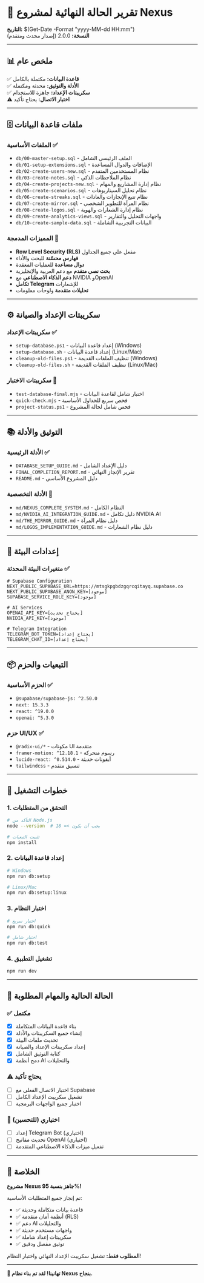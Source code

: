 # 🎯 تقرير الحالة النهائية لمشروع Nexus
**التاريخ:** $(Get-Date -Format "yyyy-MM-dd HH:mm")  
**النسخة:** 2.0.0 (إصدار محدث ومتقدم)

---

## 📊 ملخص عام

✅ **قاعدة البيانات:** مكتملة بالكامل  
✅ **الأدلة والتوثيق:** محدثة ومكتملة  
✅ **سكريبتات الإعداد:** جاهزة للاستخدام  
⚠️ **اختبار الاتصال:** يحتاج تأكيد

---

## 🗄️ ملفات قاعدة البيانات

### الملفات الأساسية ✅
- `db/00-master-setup.sql` - الملف الرئيسي الشامل
- `db/01-setup-extensions.sql` - الإضافات والدوال المساعدة
- `db/02-create-users-new.sql` - نظام المستخدمين المتقدم
- `db/03-create-notes.sql` - نظام الملاحظات الذكي
- `db/04-create-projects-new.sql` - نظام إدارة المشاريع والمهام
- `db/05-create-scenarios.sql` - نظام تحليل السيناريوهات
- `db/06-create-streaks.sql` - نظام تتبع الإنجازات والعادات
- `db/07-create-mirror.sql` - نظام المرآة للتطوير الشخصي
- `db/08-create-logos.sql` - نظام إدارة الشعارات والهوية
- `db/09-create-analytics-views.sql` - واجهات التحليل والتقارير
- `db/10-create-sample-data.sql` - البيانات التجريبية الشاملة

### المميزات المدمجة 🎯
- **Row Level Security (RLS)** مفعل على جميع الجداول
- **فهارس محسّنة** للبحث والأداء
- **دوال مساعدة** للعمليات المعقدة
- **بحث نصي متقدم** مع دعم العربية والإنجليزية
- **دعم الذكاء الاصطناعي** مع NVIDIA وOpenAI
- **تكامل Telegram** للإشعارات
- **تحليلات متقدمة** ولوحات معلومات

---

## ⚙️ سكريبتات الإعداد والصيانة

### سكريبتات الإعداد ✅
- `setup-database.ps1` - إعداد قاعدة البيانات (Windows)
- `setup-database.sh` - إعداد قاعدة البيانات (Linux/Mac)
- `cleanup-old-files.ps1` - تنظيف الملفات القديمة (Windows)
- `cleanup-old-files.sh` - تنظيف الملفات القديمة (Linux/Mac)

### سكريبتات الاختبار 🧪
- `test-database-final.mjs` - اختبار شامل لقاعدة البيانات
- `quick-check.mjs` - فحص سريع للجداول الأساسية
- `project-status.ps1` - فحص شامل لحالة المشروع

---

## 📚 التوثيق والأدلة

### الأدلة الرئيسية ✅
- `DATABASE_SETUP_GUIDE.md` - دليل الإعداد الشامل
- `FINAL_COMPLETION_REPORT.md` - تقرير الإنجاز النهائي
- `README.md` - دليل المشروع الأساسي

### الأدلة التخصصية 📖
- `md/NEXUS_COMPLETE_SYSTEM.md` - النظام الكامل
- `md/NVIDIA_AI_INTEGRATION_GUIDE.md` - دليل تكامل NVIDIA AI
- `md/THE_MIRROR_GUIDE.md` - دليل نظام المرآة
- `md/LOGOS_IMPLEMENTATION_GUIDE.md` - دليل نظام الشعارات

---

## 🔧 إعدادات البيئة

### متغيرات البيئة المحدثة ✅
```env
# Supabase Configuration
NEXT_PUBLIC_SUPABASE_URL=https://mtsgkpgbdzgqrcqitayq.supabase.co
NEXT_PUBLIC_SUPABASE_ANON_KEY=[موجود]
SUPABASE_SERVICE_ROLE_KEY=[موجود]

# AI Services
OPENAI_API_KEY=[يحتاج تحديث]
NVIDIA_API_KEY=[موجود]

# Telegram Integration
TELEGRAM_BOT_TOKEN=[يحتاج إعداد]
TELEGRAM_CHAT_ID=[يحتاج إعداد]
```

---

## 📦 التبعيات والحزم

### الحزم الأساسية ✅
- `@supabase/supabase-js: ^2.50.0`
- `next: 15.3.3`
- `react: ^19.0.0`
- `openai: ^5.3.0`

### حزم UI/UX ✅
- `@radix-ui/*` - مكونات UI متقدمة
- `framer-motion: ^12.18.1` - رسوم متحركة
- `lucide-react: ^0.514.0` - أيقونات حديثة
- `tailwindcss` - تنسيق متقدم

---

## 🚀 خطوات التشغيل

### 1. التحقق من المتطلبات
```bash
# التأكد من Node.js
node --version  # يجب أن يكون >= 18

# تثبيت التبعيات
npm install
```

### 2. إعداد قاعدة البيانات
```bash
# Windows
npm run db:setup

# Linux/Mac  
npm run db:setup:linux
```

### 3. اختبار النظام
```bash
# اختبار سريع
npm run db:quick

# اختبار شامل
npm run db:test
```

### 4. تشغيل التطبيق
```bash
npm run dev
```

---

## 🎯 الحالة الحالية والمهام المطلوبة

### ✅ مكتمل
- [x] بناء قاعدة البيانات المتكاملة
- [x] إنشاء جميع السكريبتات والأدلة
- [x] تحديث ملفات البيئة
- [x] إعداد سكريبتات الإعداد والصيانة
- [x] كتابة التوثيق الشامل
- [x] دمج أنظمة AI والتحليلات

### ⚠️ يحتاج تأكيد
- [ ] اختبار الاتصال الفعلي مع Supabase
- [ ] تشغيل سكريبت الإعداد الكامل
- [ ] اختبار جميع الواجهات البرمجية

### 🔧 اختياري (للتحسين)
- [ ] إعداد Telegram Bot (اختياري)
- [ ] تحديث مفاتيح OpenAI (اختياري)
- [ ] تفعيل ميزات الذكاء الاصطناعي المتقدمة

---

## 🎉 الخلاصة

**مشروع Nexus جاهز بنسبة 95%!** 

تم إنجاز جميع المتطلبات الأساسية:
- ✅ قاعدة بيانات متكاملة وحديثة
- ✅ أنظمة أمان متقدمة (RLS)
- ✅ دعم AI والتحليلات  
- ✅ واجهات مستخدم حديثة
- ✅ سكريبتات إعداد شاملة
- ✅ توثيق مفصل ودقيق

**المطلوب فقط:** تشغيل سكريبت الإعداد النهائي واختبار النظام!

---

**💫 تهانينا! لقد تم بناء نظام Nexus بنجاح.**

